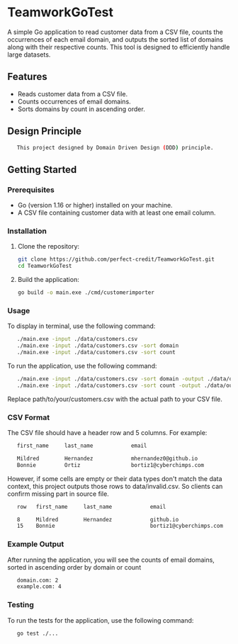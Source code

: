 # TeamworkGoTest

A simple Go application to read customer data from a CSV file, counts the occurrences of each email domain, and outputs the sorted list of domains along with their respective counts. This tool is designed to efficiently handle large datasets.

## Features

- Reads customer data from a CSV file.
- Counts occurrences of email domains.
- Sorts domains by count in ascending order.

## Design Principle

```bash
   This project designed by Domain Driven Design (DDD) principle.
```

## Getting Started

### Prerequisites

- Go (version 1.16 or higher) installed on your machine.
- A CSV file containing customer data with at least one email column.

### Installation

1. Clone the repository:

   ```bash
   git clone https://github.com/perfect-credit/TeamworkGoTest.git
   cd TeamworkGoTest
   ```

2. Build the application:

   ```bash
   go build -o main.exe ./cmd/customerimporter
   ```

### Usage

To display in terminal, use the following command:

```bash
   ./main.exe -input ./data/customers.csv
   ./main.exe -input ./data/customers.csv -sort domain
   ./main.exe -input ./data/customers.csv -sort count
```

To run the application, use the following command:

```bash
   ./main.exe -input ./data/customers.csv -sort domain -output ./data/output.csv
   ./main.exe -input ./data/customers.csv -sort count -output ./data/output.csv
```

Replace path/to/your/customers.csv with the actual path to your CSV file.

### CSV Format

The CSV file should have a header row and 5 columns. For example:

```bash
   first_name     last_name            email                            gender            ip_address

   Mildred        Hernandez            mhernandez0@github.io            Female            38.194.51.128
   Bonnie         Ortiz                bortiz1@cyberchimps.com          Male              197.54.209.129
```

However, if some cells are empty or their data types don't match the data context, this project outputs those rows to data/invalid.csv. So clients can confirm missing part in source file.

```bash
   row   first_name     last_name            email                            gender            ip_address

   8     Mildred        Hernandez            github.io                        Female            38.194.51.128
   15    Bonnie                              bortiz1@cyberchimps.com          Male              197.54.209.129
```

### Example Output

After running the application, you will see the counts of email domains, sorted in ascending order by domain or count

```makefile
   domain.com: 2
   example.com: 4
```

### Testing

To run the tests for the application, use the following command:

```bash
   go test ./...
```
